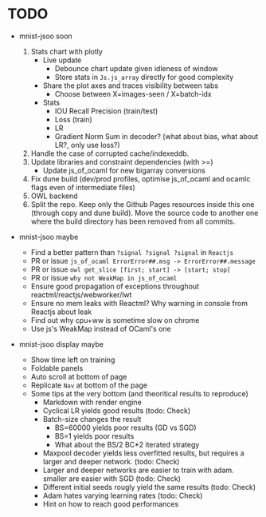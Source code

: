 # TODO
- mnist-jsoo soon
   1. Stats chart with plotly
      - Live update
         - Debounce chart update given idleness of window
         - Store stats in `Js.js_array` directly for good complexity
      - Share the plot axes and traces visibility between tabs
         - Choose between X=images-seen / X=batch-idx
      - Stats
         - IOU Recall Precision (train/test)
         - Loss (train)
         - LR
         - Gradient Norm Sum in decoder? (what about bias, what about LR?, only use loss?)
   1. Handle the case of corrupted cache/indexeddb.
   1. Update libraries and constraint dependencies (with >=)
      - Update js_of_ocaml for new bigarray conversions
   1. Fix dune build (dev/prod profiles, optimise js_of_ocaml and ocamlc flags even of intermediate files)
   1. OWL backend
   1. Split the repo. Keep only the Github Pages resources inside this one (through copy and dune build). Move the source code to another one where the build directory has been removed from all commits.

- mnist-jsoo maybe
   - Find a better pattern than `?signal ?signal ?signal` in `Reactjs`
   - PR or issue `js_of_ocaml ErrorError##.msg -> ErrorError##.message`
   - PR or issue `owl get_slice [first; start] -> [start; stop[`
   - PR or issue `why not WeakMap in js_of_ocaml`
   - Ensure good propagation of exceptions throughout reactml/reactjs/webworker/lwt
   - Ensure no mem leaks with Reactml? Why warning in console from Reactjs about leak
   - Find out why cpu+ww is sometime slow on chrome
   - Use js's WeakMap instead of OCaml's one

- mnist-jsoo display maybe
   - Show time left on training
   - Foldable panels
   - Auto scroll at bottom of page
   - Replicate `Nav` at bottom of the page
   - Some tips at the very bottom (and theoritical results to reproduce)
      - Markdown with render engine
      - Cyclical LR yields good results (todo: Check)
      - Batch-size changes the result
         - BS=60000 yields poor results (GD vs SGD)
         - BS=1 yields poor results
         - What about the BS/2 BC*2 iterated strategy
      - Maxpool decoder yields less overfitted results, but requires a larger and deeper network. (todo: Check)
      - Larger and deeper networks are easier to train with adam. smaller are easier with SGD (todo: Check)
      - Different initial seeds rougly yield the same results (todo: Check)
      - Adam hates varying learning rates (todo: Check)
      - Hint on how to reach good performances
